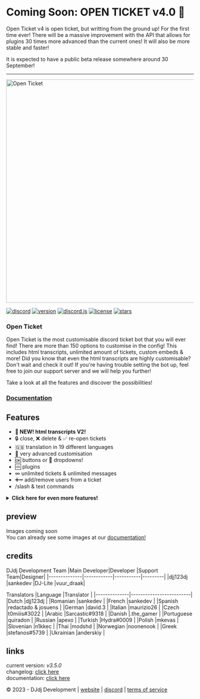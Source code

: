 # Coming Soon: OPEN TICKET v4.0 🎉
Open Ticket v4 is open ticket, but writting from the ground up! For the first time ever!
There will be a massive improvement with the API that allows for plugins 30 times more advanced than the current ones! It will also be more stable and faster!

It is expected to have a public beta release somewhere around 30 September!
<hr>

<img src="https://www.dj-dj.be/wp-content/uploads/2023/02/open-ticket-cropped.png" alt="Open Ticket" width="600px">

[![discord](https://img.shields.io/badge/discord-join%20our%20server-5865F2.svg?style=flat-square&logo=discord)](https://discord.com/invite/26vT9wt3n3)  [![version](https://img.shields.io/badge/version-3.5.0-brightgreen.svg?style=flat-square)](https://github.com/DJj123dj/open-ticket/releases/tag/v3.5.0)  [![discord.js](https://img.shields.io/badge/discord.js-v14-CB3837.svg?style=flat-square&logo=npm)]()  [![license](https://img.shields.io/badge/license-GPL%203.0-important.svg?style=flat-square)](https://github.com/DJj123dj/open-ticket/blob/main/LICENSE) [![stars](https://img.shields.io/github/stars/djj123dj/open-ticket?color=yellow&label=stars&logo=github&style=flat-square)](https://docs.openticket.dj-dj.be)

### Open Ticket
Open Ticket is the most customisable discord ticket bot that you will ever find! There are more than 150 options to customise in the config! This includes html transcripts, unlimited amount of tickets, custom embeds & more! Did you know that even the html transcripts are highly customisable? Don't wait and check it out! If you're having trouble setting the bot up, feel free to join our support server and we will help you further!

Take a look at all the features and discover the possibilities!
### [Documentation](https://docs.openticket.dj-dj.be/quick-start)

## Features
- **🎉 NEW! html transcripts V2!**
- 🔒 close, ❌ delete & ✅ re-open tickets
- 🇬🇧 translation in 19 different languages
- 📄 very advanced customisation
- 🆗 buttons or 🔽 dropdowns!
- 🆒 plugins
- ∞ unlimited tickets & unlimited messages
- ➕➖ add/remove users from a ticket
- /slash & text commands

<details>
  <summary><b>Click here for even more features!</b></summary>
  
  
  - very customisable
  - close tickets with reason
  - also includes reaction roles!
  - discord interaction buttons
  - discord.js 14
</details>

## preview
Images coming soon<br>
You can already see some images at our [documentation!](https://docs.openticket.dj-dj.be)


## credits
DJdj Development Team
|Main Developer|Developer   |Support Team|Designer|
|--------------|------------|-----------|---------|
|djj123dj      |sankedev    |DJ-Lite    |vuur_draak|

Translators
|Language      |Translator               |
|--------------|-------------------------|
|Dutch         |djj123dj                 |
|Romanian      |sankedev                 |
|French        |sankedev                 |
|Spanish       |redactado & josuens      |
|German        |david.3                  |
|Italian       |maurizio26               |
|Czech         |t0miiis#3022             |
|Arabic        |Sarcastic#9318           |
|Danish        |.the_gamer               |
|Portuguese    |quiradon                 |
|Russian       |apexo                    |
|Turkish       |Hydra#0009               |
|Polish        |mkevas                   |
|Slovenian     |n1kkec                   |
|Thai          |modshd                   |
|Norwegian     |noonenook                |
|Greek         |stefanos#5739            |
|Ukrainian     |anderskiy                |

## links
current version: _v3.5.0_
</br>changelog: [click here](https://docs.openticket.dj-dj.be/other/changelog)
</br>documentation: [click here](https://docs.openticket.dj-dj.be/quick-start)

© 2023 - DJdj Development | [website](https://www.dj-dj.be) | [discord](https://discord.dj-dj.be) | [terms of service](https://www.dj-dj.be/terms)
